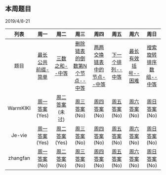 ## 本周题目 
2019/4/8-21     

|列表|周一	    |周二	    |周三	    |周四	    |周五	    |周六	    |周日	    |
|:-:  |:-:        |:-:         |:-:         |:-:          |:-:         |:-:     |:-:         |
|题目 | [最长公共前缀-简单](https://leetcode-cn.com/problems/longest-common-prefix/)    |[三数之和--中等](https://leetcode-cn.com/problems/3sum/)       |[删除链表的倒数第N个节点--中等](https://leetcode-cn.com/problems/remove-nth-node-from-end-of-list)       |[两两交换链表中的节点--中等](https://leetcode-cn.com/problems/swap-nodes-in-pairs)       |[下一个排列--中等](https://leetcode-cn.com/problems/next-permutation)       |[最长有效括号--困难](https://leetcode-cn.com/problems/longest-valid-parentheses)       |[搜索旋转排序数组--中等](https://leetcode-cn.com/problems/search-in-rotated-sorted-array)|
|WarmKIKI|  [周一答案](https://leetcode-cn.com/submissions/detail/17624718/)(Yes)    |[周二答案](https://leetcode-cn.com/submissions/detail/17638680/)(未过)   |[周三答案]()(No)|    [周四答案]()(No)    |[周五答案]()(No)   |[周六答案]()(No)   |[周日答案]()(No)|
|Je-vie|  [周一答案](https://leetcode-cn.com/submissions/detail/17574709/)(Yes)    |[周二答案](https://leetcode-cn.com/submissions/detail/17648418/)(Yes)   |[周三答案]()(No)|    [周四答案]()(No)    |[周五答案]()(No)   |[周六答案]()(No)   |[周日答案]()(No)|
|zhangfan|  [周一答案]()(No)    |[周二答案]()(No)   |[周三答案]()(No)|    [周四答案]()(No)    |[周五答案]()(No)   |[周六答案]()(No)   |[周日答案]()(No)|
